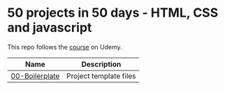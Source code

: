 # 50 projects in 50 days - HTML, CSS and javascript

This repo follows the [course](https://www.udemy.com/course/50-projects-50-days/) on Udemy.

| Name | Description |
|-|-|
|[00-Boilerplate](00-Boilerplate/README.md)|Project template files|